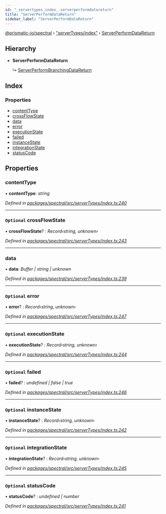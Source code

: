 ```yaml
---
id: "_servertypes_index_.serverperformdatareturn"
title: "ServerPerformDataReturn"
sidebar_label: "ServerPerformDataReturn"
---
```


[@prismatic-io/spectral](../index.md) › ["serverTypes/index"](../modules/_servertypes_index_.md) › [ServerPerformDataReturn](_servertypes_index_.serverperformdatareturn.md)

## Hierarchy

* **ServerPerformDataReturn**

  ↳ [ServerPerformBranchingDataReturn](_servertypes_index_.serverperformbranchingdatareturn.md)

## Index

### Properties

* [contentType](_servertypes_index_.serverperformdatareturn.md#contenttype)
* [crossFlowState](_servertypes_index_.serverperformdatareturn.md#optional-crossflowstate)
* [data](_servertypes_index_.serverperformdatareturn.md#data)
* [error](_servertypes_index_.serverperformdatareturn.md#optional-error)
* [executionState](_servertypes_index_.serverperformdatareturn.md#optional-executionstate)
* [failed](_servertypes_index_.serverperformdatareturn.md#optional-failed)
* [instanceState](_servertypes_index_.serverperformdatareturn.md#optional-instancestate)
* [integrationState](_servertypes_index_.serverperformdatareturn.md#optional-integrationstate)
* [statusCode](_servertypes_index_.serverperformdatareturn.md#optional-statuscode)

## Properties

###  contentType

• **contentType**: *string*

*Defined in [packages/spectral/src/serverTypes/index.ts:240](https://github.com/prismatic-io/spectral/blob/v8.1.0/packages/spectral/src/serverTypes/index.ts#L240)*

___

### `Optional` crossFlowState

• **crossFlowState**? : *Record‹string, unknown›*

*Defined in [packages/spectral/src/serverTypes/index.ts:243](https://github.com/prismatic-io/spectral/blob/v8.1.0/packages/spectral/src/serverTypes/index.ts#L243)*

___

###  data

• **data**: *Buffer | string | unknown*

*Defined in [packages/spectral/src/serverTypes/index.ts:239](https://github.com/prismatic-io/spectral/blob/v8.1.0/packages/spectral/src/serverTypes/index.ts#L239)*

___

### `Optional` error

• **error**? : *Record‹string, unknown›*

*Defined in [packages/spectral/src/serverTypes/index.ts:247](https://github.com/prismatic-io/spectral/blob/v8.1.0/packages/spectral/src/serverTypes/index.ts#L247)*

___

### `Optional` executionState

• **executionState**? : *Record‹string, unknown›*

*Defined in [packages/spectral/src/serverTypes/index.ts:244](https://github.com/prismatic-io/spectral/blob/v8.1.0/packages/spectral/src/serverTypes/index.ts#L244)*

___

### `Optional` failed

• **failed**? : *undefined | false | true*

*Defined in [packages/spectral/src/serverTypes/index.ts:246](https://github.com/prismatic-io/spectral/blob/v8.1.0/packages/spectral/src/serverTypes/index.ts#L246)*

___

### `Optional` instanceState

• **instanceState**? : *Record‹string, unknown›*

*Defined in [packages/spectral/src/serverTypes/index.ts:242](https://github.com/prismatic-io/spectral/blob/v8.1.0/packages/spectral/src/serverTypes/index.ts#L242)*

___

### `Optional` integrationState

• **integrationState**? : *Record‹string, unknown›*

*Defined in [packages/spectral/src/serverTypes/index.ts:245](https://github.com/prismatic-io/spectral/blob/v8.1.0/packages/spectral/src/serverTypes/index.ts#L245)*

___

### `Optional` statusCode

• **statusCode**? : *undefined | number*

*Defined in [packages/spectral/src/serverTypes/index.ts:241](https://github.com/prismatic-io/spectral/blob/v8.1.0/packages/spectral/src/serverTypes/index.ts#L241)*
